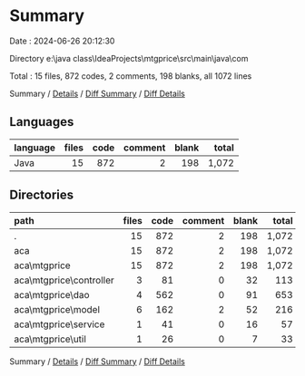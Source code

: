 # Summary

Date : 2024-06-26 20:12:30

Directory e:\\java class\\IdeaProjects\\mtgprice\\src\\main\\java\\com

Total : 15 files,  872 codes, 2 comments, 198 blanks, all 1072 lines

Summary / [Details](details.md) / [Diff Summary](diff.md) / [Diff Details](diff-details.md)

## Languages
| language | files | code | comment | blank | total |
| :--- | ---: | ---: | ---: | ---: | ---: |
| Java | 15 | 872 | 2 | 198 | 1,072 |

## Directories
| path | files | code | comment | blank | total |
| :--- | ---: | ---: | ---: | ---: | ---: |
| . | 15 | 872 | 2 | 198 | 1,072 |
| aca | 15 | 872 | 2 | 198 | 1,072 |
| aca\\mtgprice | 15 | 872 | 2 | 198 | 1,072 |
| aca\\mtgprice\\controller | 3 | 81 | 0 | 32 | 113 |
| aca\\mtgprice\\dao | 4 | 562 | 0 | 91 | 653 |
| aca\\mtgprice\\model | 6 | 162 | 2 | 52 | 216 |
| aca\\mtgprice\\service | 1 | 41 | 0 | 16 | 57 |
| aca\\mtgprice\\util | 1 | 26 | 0 | 7 | 33 |

Summary / [Details](details.md) / [Diff Summary](diff.md) / [Diff Details](diff-details.md)